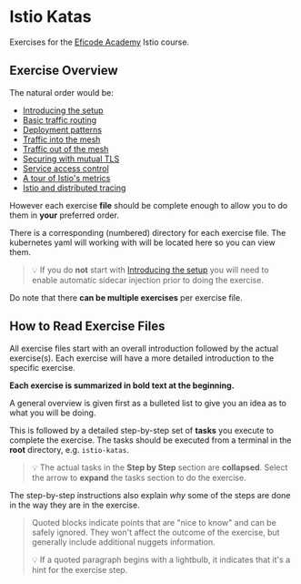 # Istio Katas

Exercises for the [Eficode Academy](https://www.eficode.com/academy) Istio course.

## Exercise Overview

The natural order would be:

- [Introducing the setup](00-setup-introduction.md)
- [Basic traffic routing](01-basic-traffic-routing.md)
- [Deployment patterns](02-deployment-patterns.md)
- [Traffic into the mesh](03-ingress-traffic.md)
- [Traffic out of the mesh](04-egress-traffic.md)
- [Securing with mutual TLS](05-securing-with-mtls.md)
- [Service access control](06-service-access-control.md)
- [A tour of Istio's metrics](07-istio-metrics-tour.md)
- [Istio and distributed tracing](08-distributed-tracing.md)

However each exercise **file** should be complete enough to allow you to 
do them in **your** preferred order.

There is a corresponding (numbered) directory for each exercise file. The 
kubernetes yaml will working with will be located here so you can view them.

> :bulb: If you do **not** start with [Introducing the setup](00-setup-introduction.md) 
> you will need to enable automatic sidecar injection prior to doing the exercise.

Do note that there **can be multiple exercises** per exercise file. 

## How to Read Exercise Files

All exercise files start with an overall introduction followed by the actual 
exercise(s). Each exercise will have a more detailed introduction to the 
specific exercise.

**Each exercise is summarized in bold text at the beginning.**

A general overview is given first as a bulleted list to give you an 
idea as to what you will be doing. 

This is followed by a detailed step-by-step set of **tasks** you execute 
to complete the exercise. The tasks should be executed from a terminal in 
the **root** directory, e.g. `istio-katas`.

> :bulb: The actual tasks in the **Step by Step** section are **collapsed**. 
> Select the arrow to **expand** the tasks section to do the exercise.

The step-by-step instructions also explain _why_ some of the steps are 
done in the way they are in the exercise.

> Quoted blocks indicate points that are "nice to know" and can be safely 
> ignored. They won't affect the outcome of the exercise, but generally 
> include additional nuggets information.
>
> :bulb: If a quoted paragraph begins with a lightbulb, it indicates that 
> it's a hint for the exercise step.
